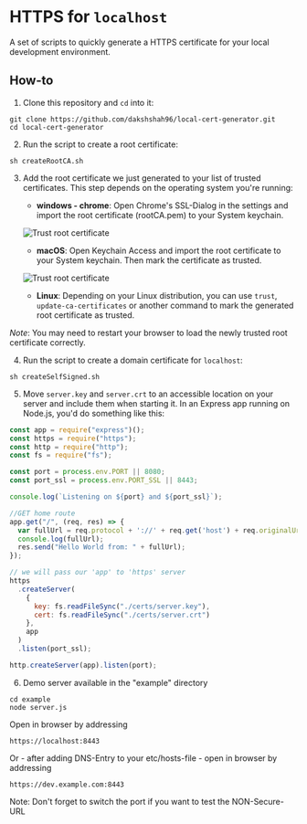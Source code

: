# HTTPS for `localhost`

A set of scripts to quickly generate a HTTPS certificate for your local development environment.

## How-to

1. Clone this repository and `cd` into it:

```
git clone https://github.com/dakshshah96/local-cert-generator.git
cd local-cert-generator
```
2. Run the script to create a root certificate:

```
sh createRootCA.sh
```

3. Add the root certificate we just generated to your list of trusted certificates. This step depends on the operating system you're running:

    - **windows - chrome**: Open Chrome's SSL-Dialog in the settings and import the root certificate (rootCA.pem) to your System keychain.

    ![Trust root certificate](https://raw.githubusercontent.com/sufius/local-cert-generator/master/images/add-rootCA.pem-to-chrome.png)

    - **macOS**: Open Keychain Access and import the root certificate to your System keychain. Then mark the certificate as trusted.

    ![Trust root certificate](https://cdn-images-1.medium.com/max/1600/1*NWwMb0yV9ClHDj87Kug9Ng.png)

    - **Linux**: Depending on your Linux distribution, you can use `trust`, `update-ca-certificates` or another command to mark the generated root certificate as trusted.

*Note*: You may need to restart your browser to load the newly trusted root certificate correctly.

4. Run the script to create a domain certificate for `localhost`:

```
sh createSelfSigned.sh
```

5. Move `server.key` and `server.crt` to an accessible location on your server and include them when starting it. In an Express app running on Node.js, you'd do something like this:

```js
const app = require("express")();
const https = require("https");
const http = require("http");
const fs = require("fs");

const port = process.env.PORT || 8080;
const port_ssl = process.env.PORT_SSL || 8443;

console.log(`Listening on ${port} and ${port_ssl}`);

//GET home route
app.get("/", (req, res) => {
  var fullUrl = req.protocol + '://' + req.get('host') + req.originalUrl;
  console.log(fullUrl);
  res.send("Hello World from: " + fullUrl);
});

// we will pass our 'app' to 'https' server
https
  .createServer(
    {
      key: fs.readFileSync("./certs/server.key"),
      cert: fs.readFileSync("./certs/server.crt")
    },
    app
  )
  .listen(port_ssl);

http.createServer(app).listen(port);
```

6. Demo server available in the "example" directory

```
cd example
node server.js
```

Open in browser by addressing
```
https://localhost:8443
```

Or - after adding DNS-Entry to your etc/hosts-file - open in browser by addressing
```
https://dev.example.com:8443
```

Note: Don't forget to switch the port if you want to test the NON-Secure-URL
